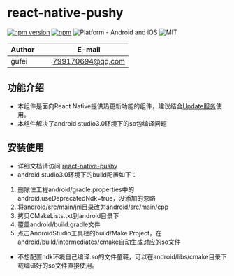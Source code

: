 # react-native-pushy

[![npm version](https://badge.fury.io/js/react-native-gufei-pushy.svg)](https://badge.fury.io/js/react-native-gufei-pushy)
[![npm](https://img.shields.io/npm/dt/react-native-gufei-pushy.svg)](https://www.npmjs.com/package/react-native-gufei-pushy)
![Platform - Android and iOS](https://img.shields.io/badge/platform-Android%20%7C%20iOS-yellow.svg)
![MIT](https://img.shields.io/dub/l/vibe-d.svg)

| Author        |     E-mail      |
| ------------- |:---------------:|
| gufei         | 799170694@qq.com|


## 功能介绍

- 本组件是面向React Native提供热更新功能的组件，建议结合[Update服务](http://update.reactnative.cn/)使用。
- 本组件解决了android studio3.0环境下的so包编译问题

## 安装使用

- 详细文档请访问 [react-native-pushy](https://github.com/reactnativecn/react-native-pushy)
- android studio3.0环境下的build配置如下：
1. 删除住工程android/gradle.properties中的android.useDeprecatedNdk=true，没添加的忽略
2. 将android/src/main/jni目录改为android/src/main/cpp
3. 拷贝CMakeLists.txt到android目录下
4. 覆盖android/build.gradle文件
5. 点击AndroidStudio工具栏的build/Make Project，在android/build/intermediates/cmake自动生成对应的so文件
- 不想配置ndk环境自己编译.so的文件童鞋，可以在android/libs/cmake目录下载编译好的so文件直接使用。
